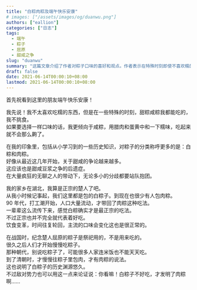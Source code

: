 ```yaml
---
title: "白粽肉粽及端午快乐安康"
# images: ["/assets/images/og/duanwu.png"]
authors: ["eallion"]
categories: ["日志"]
tags: 
  - 端午
  - 粽子
  - 屈原
  - 甜咸之争
slug: "duanwu"
summary: "这篇文章介绍了作者对粽子口味的喜好和观点。作者表示在特殊时刻即使不喜欢糯的东西，也能吃甜粽和咸粽。在作者的印象中，粽子分为白粽和肉粽。作者回顾了自己的家乡湖北的传统包白粽子的习俗，并提到肉粽是在90年代人口大量流动后才开始流传开来的。作者认为白粽是最正宗的吃法，但也承认口味的变化是正常的，粽子在历史上也有不同的用途和包法。最后，作者提到敌对势力可能会用肉粽的发明来质疑白粽的口味。"
draft: false
date: 2021-06-14T00:00:10+08:00
lastmod: 2021-06-14T00:00:10+08:00
---
```


首先祝看到这里的朋友端午快乐安康！  

我先说！我不太喜欢吃糯的东西，但是在一些特殊的时刻，甜粽咸粽我都能吃的，我不挑食。  
如果要选择一样口味的话，我更倾向于咸粽，用腊肉和蛋黄中和一下糯味，吃起来就不会那么齁了。  

在我的印象里，包括从小学习到的一些历史知识，对粽子的分类称呼更多的是：白粽和肉粽。  
好像从最近这几年开始，关于甜咸的争论越来越多。  
这应该也是甜咸豆浆之争的后遗症。  
在大量疯狂的无聊之人的带动下，无论多小的分歧都要站队抱团。  

我的家乡在湖北，我算是正宗的楚人了吧。  
从我小时候记事起，我们这里都是包的白粽子。到现在也很少有人包肉粽。  
90 年代，打工潮开始，人口大量流动，才带回了肉粽这种吃法。  
一辈辈这么流传下来，感觉白粽确实才是最正宗的吃法。  
不过正宗也并不完全就代表着好吃。  
饮食变革，时间往复轮回，主流的口味会变化这也是很正常的。  

在战国时，纪念楚人屈原的粽子是祭祀用的，不是用来吃的。  
很久之后人们才开始慢慢吃粽子。  
那种朝代，别说吃粽子了，可能很多人家连米饭也不能天天吃。  
到了清朝时，才慢慢往粽子里包肉，才有肉粽的说法。  
这也说明了白粽子的历史渊源悠久。  
不过敌对势力也可以用这一点来论证说：你看嘛！白粽子不好吃，才发明了肉粽啊……
